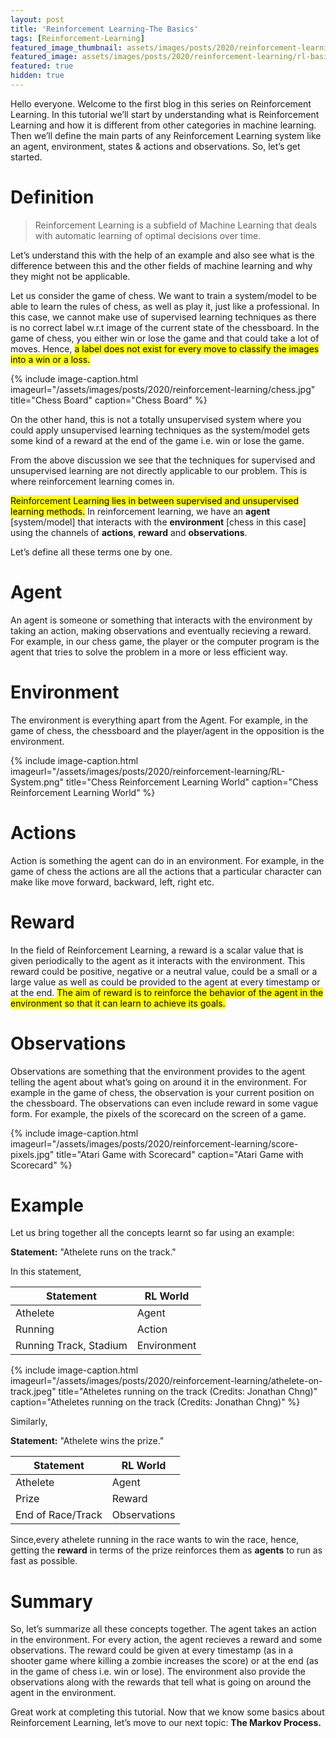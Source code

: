 ```yaml
---
layout: post
title: 'Reinforcement Learning-The Basics'
tags: [Reinforcement-Learning]
featured_image_thumbnail: assets/images/posts/2020/reinforcement-learning/rl-basics.jpeg
featured_image: assets/images/posts/2020/reinforcement-learning/rl-basics.jpeg
featured: true
hidden: true
---
```


Hello everyone. Welcome to the first blog in this series on Reinforcement Learning. In this tutorial we’ll start by understanding what is Reinforcement Learning and how it is different from other categories in machine learning. Then we’ll define the main parts of any Reinforcement Learning system like an agent, environment, states & actions and observations.
So, let’s get started.

# Definition

>Reinforcement Learning is a subfield of Machine Learning that deals with automatic learning of optimal decisions over time.

Let’s understand this with the help of an example and also see what is the difference between this and the other fields of machine learning and why they might not be applicable.
 
Let us consider the game of chess. We want to train a system/model to be able to learn the rules of chess, as well as play it, just like a professional. In this case, we cannot make use of  supervised learning techniques as there is no correct label w.r.t image of the current state of the chessboard. In the game of chess, you either win or lose the game and that could take a lot of moves. Hence, <mark>a label does not exist for every move to classify the images into a win or a loss.</mark>

{% include image-caption.html imageurl="/assets/images/posts/2020/reinforcement-learning/chess.jpg" title="Chess Board" caption="Chess Board" %}

On the other hand, this is not a totally unsupervised system where you could apply unsupervised learning techniques as the system/model gets some kind of a reward at the end of the game i.e. win or lose the game.

From the above discussion we see that the techniques for supervised and unsupervised learning are not directly applicable to our problem. This is where reinforcement learning comes in. 

<mark>Reinforcement Learning lies in between supervised and unsupervised learning methods.</mark> In reinforcement learning, we have an **agent** [system/model] that interacts with the **environment** [chess in this case] using the channels of **actions**, **reward** and **observations**.

Let’s define all these terms one by one.

# Agent
An agent is someone or something that interacts with the environment by taking an action, making observations and eventually recieving a reward. For example, in our chess game, the player or the computer program is the agent that tries to solve the problem in a more or less efficient way.

# Environment
The environment is everything apart from the Agent. For example, in the game of chess, the chessboard and the player/agent in the opposition is the environment.

{% include image-caption.html imageurl="/assets/images/posts/2020/reinforcement-learning/RL-System.png" title="Chess Reinforcement Learning World" caption="Chess Reinforcement Learning World" %}

# Actions
Action is something the agent can do in an environment. For example, in the game of chess the actions are all the actions that a particular character can make like move forward, backward, left, right etc.

# Reward
In the field of Reinforcement Learning, a reward is a scalar value that is given periodically to the agent as it interacts with the environment. This reward could be positive, negative or a neutral value, could be a small or a large value as well as could be provided to the agent at every timestamp or at the end.
<mark>The aim of reward is to reinforce the behavior of the agent in the environment so that it can learn to achieve its goals.</mark>

# Observations
Observations are something that the environment provides to the agent telling the agent about what’s going on around it in the environment. For example in the game of chess, the observation is your current position on the chessboard.
The observations can even include reward in some vague form. For example, the pixels of the scorecard on the screen of a game.

{% include image-caption.html imageurl="/assets/images/posts/2020/reinforcement-learning/score-pixels.jpg" title="Atari Game with Scorecard" caption="Atari Game with Scorecard" %}

# Example

Let us bring together all the concepts learnt so far using an example:

**Statement:** "Athelete runs on the track."

In this statement, <br/>

<table>
<thead>
<tr>
   <th>Statement</th>
   <th>RL World</th>
  </tr>
</thead>
 <tbody>
  <tr>
   <td>Athelete</td>
   <td>
    Agent<br />
   </td>
  </tr>
  <tr>
   <td>Running</td>
   <td>Action</td>
  </tr>
  <tr>
   <td>Running Track, Stadium</td>
   <td>Environment</td>
  </tr>
 </tbody>
</table>

{% include image-caption.html imageurl="/assets/images/posts/2020/reinforcement-learning/athelete-on-track.jpeg" title="Atheletes running on the track (Credits: Jonathan Chng)" caption="Atheletes running on the track (Credits: Jonathan Chng)" %}

Similarly, <br/>

**Statement:** "Athelete wins the prize."

<table>
<thead>
<tr>
   <th>Statement</th>
   <th>RL World</th>
  </tr>
</thead>
 <tbody>
  <tr>
   <td>Athelete</td>
   <td>
    Agent<br />
   </td>
  </tr>
  <tr>
   <td>Prize</td>
   <td>Reward</td>
  </tr>
  <tr>
   <td>End of Race/Track</td>
   <td>Observations</td>
  </tr>
 </tbody>
</table>

Since,every athelete running in the race wants to win the race, hence, getting the **reward** in terms of the prize reinforces them as **agents** to run as fast as possible.

# Summary

So, let’s summarize all these concepts together.
The agent takes an action in the environment. For every action, the agent recieves a reward and some observations. The reward could be given at every timestamp (as in a shooter game where killing a zombie increases the score) or at the end (as in the game of chess i.e. win or lose). The environment also provide the observations along with the rewards that tell what is going on around the agent in the environment.

Great work at completing this tutorial. Now that we know some basics about Reinforcement Learning, let’s move to our next topic: **The Markov Process.**
